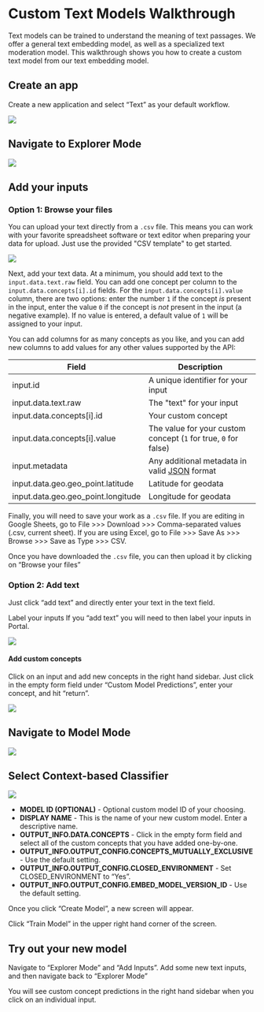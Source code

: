 # Custom Text Models Walkthrough

Text models can be trained to understand the meaning of text passages. We offer a general text embedding model, as well as a specialized text moderation model. This walkthrough shows you how to create a custom text model from our text embedding model.

## Create an app

Create a new application and select “Text” as your default workflow.

![](../../images/create_text.jpg)

## Navigate to Explorer Mode

![](../../images/nav-to-explorer.jpg)

## Add your inputs

### Option 1: Browse your files

You can upload your text directly from a `.csv` file. This means you can work with your favorite spreadsheet software or text editor when preparing your data for upload. Just use the provided "CSV template" to get started.

![](../../images/csv_template.jpg)

Next, add your text data. At a minimum, you should add text to the `input.data.text.raw` field. You can add one concept per column to the `input.data.concepts[i].id` fields. For the `input.data.concepts[i].value` column, there are two options: enter the number `1` if the concept *is* present in the input, enter the value `0` if the concept is *not* present in the input (a negative example). If no value is entered, a default value of `1` will be assigned to your input.

You can add columns for as many concepts as you like, and you can add new columns to add values for any other values supported by the API:

|Field     |Description                                                 |
|-----------|--------------------------------------------------------|
|input.id | A unique identifier for your input|
|input.data.text.raw | The "text" for your input |
|input.data.concepts[i].id| Your custom concept |
|input.data.concepts[i].value | The value for your custom concept (`1` for true, `0` for false)|
|input.metadata| Any additional metadata in valid [JSON](https://www.json.org/json-en.html) format |
|input.data.geo.geo_point.latitude| Latitude for geodata |
|input.data.geo.geo_point.longitude | Longitude for geodata |

Finally, you will need to save your work as a `.csv` file. If you are editing in Google Sheets, go to File >>> Download >>> Comma-separated values (.csv, current sheet). If you are using Excel, go to File >>> Save As >>> Browse >>> Save as Type >>> CSV.

Once you have downloaded the `.csv` file, you can then upload it by clicking on “Browse your files”


### Option 2: Add text
Just click “add text” and directly enter your text in the text field.

Label your inputs
If you “add text” you will need to then label your inputs in Portal.

![](../../images/browse_explorer.jpg)

#### Add custom concepts
Click on an input and add new concepts in the right hand sidebar. Just click in the empty form field under “Custom Model Predictions”, enter your concept, and hit “return”.

![](../../images/label_concept.jpg)

## Navigate to Model Mode

![](../../images/model_mode.jpg)

## Select Context-based Classifier

![](../../images/sci_phil_context.jpg)

* **MODEL ID (OPTIONAL)** - Optional custom model ID of your choosing.
* **DISPLAY NAME** - This is the name of your new custom model. Enter a descriptive name.
* **OUTPUT_INFO.DATA.CONCEPTS** - Click in the empty form field and select all of the custom concepts that you have added one-by-one.
* **OUTPUT_INFO.OUTPUT_CONFIG.CONCEPTS_MUTUALLY_EXCLUSIVE** - Use the default setting.
* **OUTPUT_INFO.OUTPUT_CONFIG.CLOSED_ENVIRONMENT** - Set CLOSED_ENVIRONMENT to “Yes”.
* **OUTPUT_INFO.OUTPUT_CONFIG.EMBED_MODEL_VERSION_ID** - Use the default setting.

Once you click “Create Model”, a new screen will appear.

Click “Train Model” in the upper right hand corner of the screen.

## Try out your new model
Navigate to “Explorer Mode” and “Add Inputs”. Add some new text inputs, and then navigate back to “Explorer Mode”

You will see custom concept predictions in the right hand sidebar when you click on an individual input.

